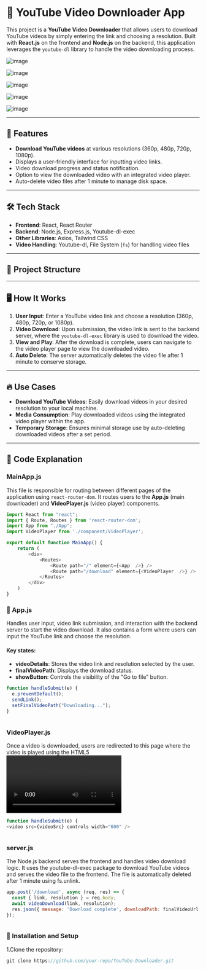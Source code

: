 # 🎥 YouTube Video Downloader App

This project is a **YouTube Video Downloader** that allows users to download YouTube videos by simply entering the link and choosing a resolution. Built with **React.js** on the frontend and **Node.js** on the backend, this application leverages the `youtube-dl` library to handle the video downloading process.


![image](https://github.com/user-attachments/assets/cd377bc5-2ec7-4817-ac0c-6b1fc97b125e)


![image](https://github.com/user-attachments/assets/1612b7e1-b24a-489c-93ff-ef23f489732b)

![image](https://github.com/user-attachments/assets/843c9ec0-1655-4daa-b543-74fc34b9abb4)

![image](https://github.com/user-attachments/assets/cbca66e7-d053-4216-aa80-e1291de0d128)

![image](https://github.com/user-attachments/assets/c67ed661-e716-44ac-bda4-a71864621cad)


---

## 🚀 Features

- **Download YouTube videos** at various resolutions (360p, 480p, 720p, 1080p).
- Displays a user-friendly interface for inputting video links.
- Video download progress and status notification.
- Option to view the downloaded video with an integrated video player.
- Auto-delete video files after 1 minute to manage disk space.
  
---

## 🛠️ Tech Stack

- **Frontend**: React, React Router
- **Backend**: Node.js, Express.js, Youtube-dl-exec
- **Other Libraries**: Axios, Tailwind CSS
- **Video Handling**: Youtube-dl, File System (`fs`) for handling video files

---

## 📂 Project Structure


---

## 🖥️ How It Works

1. **User Input**: Enter a YouTube video link and choose a resolution (360p, 480p, 720p, or 1080p).
2. **Video Download**: Upon submission, the video link is sent to the backend server, where the `youtube-dl-exec` library is used to download the video.
3. **View and Play**: After the download is complete, users can navigate to the video player page to view the downloaded video.
4. **Auto Delete**: The server automatically deletes the video file after 1 minute to conserve storage.

---

## 🔥 Use Cases

- **Download YouTube Videos**: Easily download videos in your desired resolution to your local machine.
- **Media Consumption**: Play downloaded videos using the integrated video player within the app.
- **Temporary Storage**: Ensures minimal storage use by auto-deleting downloaded videos after a set period.

---

## 📝 Code Explanation

### MainApp.js

This file is responsible for routing between different pages of the application using `react-router-dom`. It routes users to the **App.js** (main downloader) and **VideoPlayer.js** (video player) components.

```js
import React from "react";
import { Route, Routes } from 'react-router-dom';
import App from "./App";
import VideoPlayer from './component/VideoPlayer';

export default function MainApp() { 
    return (
        <div>
            <Routes>
                <Route path="/" element={<App  />} />
                <Route path="/download" element={<VideoPlayer  />} />
            </Routes>
        </div>
    )
}

```

### 🎯 App.js

Handles user input, video link submission, and interaction with the backend server to start the video download. It also contains a form where users can input the YouTube link and choose the resolution.

#### Key states:

- **videoDetails**: Stores the video link and resolution selected by the user.
- **finalVideoPath**: Displays the download status.
- **showButton**: Controls the visibility of the "Go to file" button.

```js
function handleSubmit(e) {
  e.preventDefault();
  sendLink();
  setFinalVideoPath("Downloading...");
}



```


###  VideoPlayer.js

Once a video is downloaded, users are redirected to this page where the video is played using the HTML5 <video> tag. It displays a warning that the video will be deleted after 1 minute.

```js
function handleSubmit(e) {
<video src={videoSrc} controls width="600" />



```

### server.js
The Node.js backend serves the frontend and handles video download logic. It uses the youtube-dl-exec package to download YouTube videos and serves the video file to the frontend. The file is automatically deleted after 1 minute using fs.unlink.

```js
app.post('/download', async (req, res) => {
  const { link, resolution } = req.body;
  await videoDownload(link, resolution);
  res.json({ message: 'Download complete', downloadPath: finalVideoUrl });
});



```


###  🔧 Installation and Setup

  1.Clone the repository:
  ```js
git clone https://github.com/your-repo/YouTube-Downloader.git



```



  






